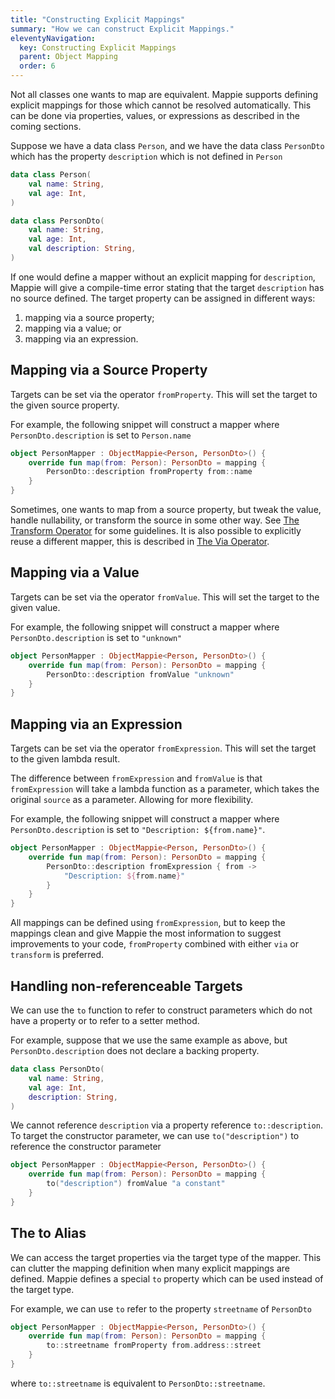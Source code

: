 ```yaml
---
title: "Constructing Explicit Mappings"
summary: "How we can construct Explicit Mappings."
eleventyNavigation:
  key: Constructing Explicit Mappings
  parent: Object Mapping
  order: 6
---
```


Not all classes one wants to map are equivalent. Mappie supports defining explicit mappings for those which cannot
be resolved automatically. This can be done via properties, values, or expressions as described in the coming 
sections.

Suppose we have a data class `Person`, and we have the data class `PersonDto` which has the property `description`
which is not defined in `Person`
```kotlin
data class Person(
    val name: String, 
    val age: Int,
)

data class PersonDto(
    val name: String, 
    val age: Int, 
    val description: String,
)
```
If one would define a mapper without an explicit mapping for `description`, Mappie will give a compile-time error 
stating that the target `description` has no source defined. The target property can be assigned in different ways:
1. mapping via a source property;
2. mapping via a value; or
3. mapping via an expression.

## Mapping via a Source Property
Targets can be set via the operator `fromProperty`. This will set the target to the given source property. 

For example, the following snippet will construct a mapper where `PersonDto.description` is set to `Person.name`
```kotlin
object PersonMapper : ObjectMappie<Person, PersonDto>() {
    override fun map(from: Person): PersonDto = mapping {
        PersonDto::description fromProperty from::name
    }
}
```

Sometimes, one wants to map from a source property, but tweak the value, handle nullability, or transform the source in
some other way. See [The Transform Operator](/object-mapping/the-transform-operator/) for some guidelines. It is also
possible to explicitly reuse a different mapper, this is described in [The Via Operator](/object-mapping/the-via-operator/).

## Mapping via a Value
Targets can be set via the operator `fromValue`. This will set the target to the given value.

For example, the following snippet will construct a mapper where `PersonDto.description` is set to `"unknown"`
```kotlin
object PersonMapper : ObjectMappie<Person, PersonDto>() {
    override fun map(from: Person): PersonDto = mapping {
        PersonDto::description fromValue "unknown"
    }
}
```


## Mapping via an Expression
Targets can be set via the operator `fromExpression`. This will set the target to the given lambda result. 

The difference between `fromExpression` and `fromValue` is that `fromExpression` will take a lambda
function as a parameter, which takes the original `source` as a parameter. Allowing for more flexibility. 

For example, the following snippet will construct a mapper where `PersonDto.description` is set to 
`"Description: ${from.name}"`.
```kotlin
object PersonMapper : ObjectMappie<Person, PersonDto>() {
    override fun map(from: Person): PersonDto = mapping {
        PersonDto::description fromExpression { from -> 
            "Description: ${from.name}" 
        }
    }
}
```

All mappings can be defined using `fromExpression`, but to keep the mappings clean and give Mappie the most information
to suggest improvements to your code, `fromProperty` combined with either `via` or `transform` is preferred.

## Handling non-referenceable Targets
We can use the `to` function to refer to construct parameters which do not have a property or to refer to a setter
method.

For example, suppose that we use the same example as above, but `PersonDto.description` does not declare a backing property.
```kotlin
data class PersonDto(
    val name: String,
    val age: Int,
    description: String,
)
```
We cannot reference `description` via a property reference `to::description`. To target the constructor parameter,
we can use `to("description")` to reference the constructor parameter
```kotlin
object PersonMapper : ObjectMappie<Person, PersonDto>() {
    override fun map(from: Person): PersonDto = mapping {
        to("description") fromValue "a constant"
    }
}
```

## The to Alias
We can access the target properties via the target type of the mapper. This can clutter the mapping definition when
many explicit mappings are defined. Mappie defines a special `to` property which can be used instead of the target type.

For example, we can use `to` refer to the property `streetname` of `PersonDto`
```kotlin
object PersonMapper : ObjectMappie<Person, PersonDto>() {
    override fun map(from: Person): PersonDto = mapping {
        to::streetname fromProperty from.address::street
    }
}
```
where `to::streetname` is equivalent to `PersonDto::streetname`.
